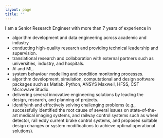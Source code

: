 ```yaml
---
layout: page
title: ""
---
```


I am a Senior Research Engineer with more than 7 years of experience in
- algorithm development and data engineering across academic and industry 
- conducting high-quality research and providing technical leadership and supervision.
- translational research and collaboration with external partners such as universities, industry, and hospitals.
- AI and ML.
- system behaviour modelling and condition monitoring processes.
- algorithm development, simulation, computational and design software packages such as Matlab, Python, ANSYS Maxwell, HFSS, CST Microwave Studio.
- delivering several innovative engineering solutions by leading the design, research, and planning of projects.
- identifyinh and effectively solving challenging problems (e.g., successfully identified the root cause of several issues on state-of-the-art medical imaging systems, and railway control systems such as wheel detector, rail eddy current brake control systems, and proposed suitable design changes or system modifications to achieve optimal operational solutions).
